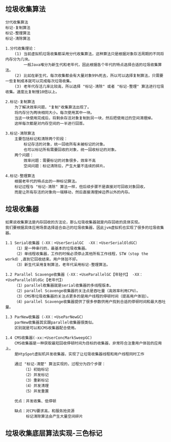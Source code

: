 ## 垃圾收集算法
    分代收集算法
    标记-复制算法
    标记-整理算法
    标记-清除算法
    
    1.分代收集理论：
        (1) 当前虚拟机垃圾收集都采用分代收集算法，这种算法只是根据对象存活周期的不同将内存分为几块。
            一般Java堆分为新生代和老年代，因此根据各个年代的特点选择合适的垃圾收集算法。
        (2) 比如在新生代，每次收集都会有大量对象99%死去，所以可以选择复制算法，只需要一些复制成本就可以完成每次垃圾收集。
        (3) 老年代存活几率比较高，所以选择 "标记-清除" 或者 "标记-整理" 算法进行垃圾收集。速度比复制慢10倍以上。
    
    2.标记-复制算法
        为了解决效率问题，"复制"收集算法出现了。
        将内存分为两块相同大小。每次使用其中一块。
        当这一块使用完成后，将剩余存活对象复制到另一块，然后把使用过的空间清理掉。
        这样每次都是对内存空间的一半进行回首。
        
    3.标记-清除算法
        主要包括标记和清除两个阶段：
            标记存活的对象，统一回收所有未被标记的对象。
            也可以标记所有需要回收的对象，统一回收标记的对象。
        两个问题：
            效率问题：需要标记的对象很多，效率不高
            空间问题：标记清除后，产生大量不连续的碎片。
    
    4.标记-整理算法
        根据老年代的特点出的一种标记算法。
        标记过程与 "标记-清除" 算法一样，但后续步骤不是直接对可回收对象回收，
        而是让所有存活的对象向一端移动，然后直接清理掉边界以外的内存。
        
## 垃圾收集器
    如果说收集算法是内存回收的方法论，那么垃圾收集器就是内存回收的具体实现。
    我们要根据具体应用场景选择适合自己的垃圾收集器，因此jvm虚拟机也实现了很多的垃圾收集器。
    
    1.1 Serial收集器（-XX：+UserSerialGC  -XX：+UserSerialOldGC）
        （1）是一种串行的，最基本的垃圾收集器。
        （2）单线程收集器，工作的时候必须停止其他所有工作线程，STW（stop the workd）,直到它回收结束。用户体验不好。
        （3）新生代采用复制算法，老年代采用标记-整理算法。
        
    1.2 Parallel Scavenge收集器（-XX：+UseParallelGC【年轻代】 -XX：+UseParallelOldGc【老年代】）
        （1）parallel收集器就是serial收集器的多线程版本。
        （2）parallel Scavenge收集器的关注点是吞吐量（高效率利用CPU）。
        （3）CMS等垃圾收集器的关注点更多的是用户线程的停顿时间（提高用户体验）。
        （4）parallel Scavenge收集器提供了很多参数供用户找到合适的停顿时间和最大吞吐量。
        
    1.3 ParNew收集器（-XX：+UseParNewGC）
        parNew收集器其实跟parallel收集器很类似。
        区别就是可以和CMS收集器配合使用。  
    
    1.4 CMS收集器(-xx:+UserConcMarkSweepGC)
        CMS收集器是一种获取最短回收停顿时间为目标的收集器，非常符合注重用户体验的应用上。
        是HtpSpot虚拟机并发收集器，实现了让垃圾收集器线程和用户线程同时工作
        
        通过 "标记-清楚" 算法实现的，过程分为四个步骤：
            （1）初始标记
            （2）并发标记
            （3）重新标记
            （4）并发清理
            （5）并发重置
            
        优点：并发收集、低停顿
        
        缺点：对CPU要求高，和服务抢资源
             标记清除算法会产生大量空间碎片
        
## 垃圾收集底层算法实现-三色标记
    
                
    
    
    
    
    
    
    
    
    
    
    
    